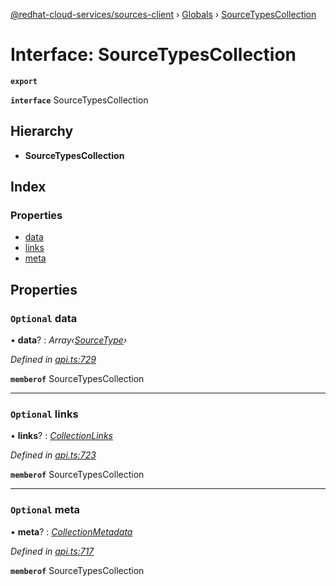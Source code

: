 [@redhat-cloud-services/sources-client](../README.md) › [Globals](../globals.md) › [SourceTypesCollection](sourcetypescollection.md)

# Interface: SourceTypesCollection

**`export`** 

**`interface`** SourceTypesCollection

## Hierarchy

* **SourceTypesCollection**

## Index

### Properties

* [data](sourcetypescollection.md#optional-data)
* [links](sourcetypescollection.md#optional-links)
* [meta](sourcetypescollection.md#optional-meta)

## Properties

### `Optional` data

• **data**? : *Array‹[SourceType](sourcetype.md)›*

*Defined in [api.ts:729](https://github.com/RedHatInsights/javascript-clients/blob/master/packages/sources/api.ts#L729)*

**`memberof`** SourceTypesCollection

___

### `Optional` links

• **links**? : *[CollectionLinks](collectionlinks.md)*

*Defined in [api.ts:723](https://github.com/RedHatInsights/javascript-clients/blob/master/packages/sources/api.ts#L723)*

**`memberof`** SourceTypesCollection

___

### `Optional` meta

• **meta**? : *[CollectionMetadata](collectionmetadata.md)*

*Defined in [api.ts:717](https://github.com/RedHatInsights/javascript-clients/blob/master/packages/sources/api.ts#L717)*

**`memberof`** SourceTypesCollection
